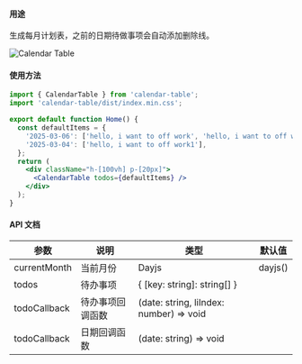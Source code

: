 #### 用途

生成每月计划表，之前的日期待做事项会自动添加删除线。

![Calendar Table](https://raw.githubusercontent.com/Songjiaxue/images-collect/refs/heads/main/calendar-table.png 'Calendar Table')

#### 使用方法

```jsx
import { CalendarTable } from 'calendar-table';
import 'calendar-table/dist/index.min.css';

export default function Home() {
  const defaultItems = {
    '2025-03-06': ['hello, i want to off work', 'hello, i want to off work222'],
    '2025-03-04': ['hello, i want to off work1'],
  };
  return (
    <div className="h-[100vh] p-[20px]">
      <CalendarTable todos={defaultItems} />
    </div>
  );
}
```

#### API 文档

| 参数         | 说明             | 类型                                    | 默认值  |
| ------------ | ---------------- | --------------------------------------- | ------- |
| currentMonth | 当前月份         | Dayjs                                   | dayjs() |
| todos        | 待办事项         | { [key: string]: string[] }             |         |
| todoCallback | 待办事项回调函数 | (date: string, liIndex: number) => void |         |
| todoCallback | 日期回调函数     | (date: string) => void                  |         |
